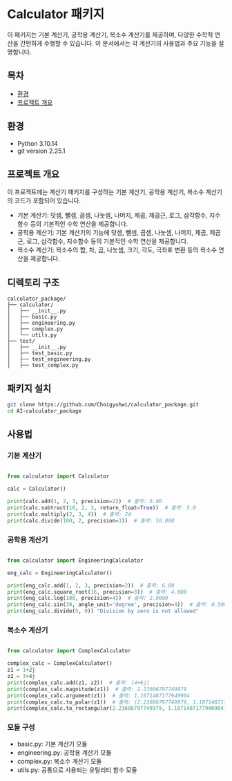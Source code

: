 # Calculator 패키지
이 패키지는 기본 계산기, 공학용 계산기, 복소수 계산기를 제공하며, 다양한 수학적 연산을 간편하게 수행할 수 있습니다. 이 문서에서는 각 계산기의 사용법과 주요 기능을 설명합니다.

## 목차

- [환경](https://github.com/Choigyuhwi/calculator_package/blob/master/README.md#환경)
- [프로젝트 개요](https://github.com/Choigyuhwi/calculator_package/blob/master/README.md#프로젝트-개요)

## 환경
- Python 3.10.14
- git version 2.25.1

## 프로젝트 개요
이 프로젝트에는 계산기 패키지를 구성하는 기본 계산기, 공학용 계산기, 복소수 계산기의 코드가 포함되어 있습니다.

- 기본 계산기: 덧셈, 뺄셈, 곱셈, 나눗셈, 나머지, 제곱, 제곱근, 로그, 삼각함수, 지수함수 등의 기본적인 수학 연산을 제공합니다.
- 공학용 계산기: 기본 계산기의 기능에 덧셈, 뺄셈, 곱셈, 나눗셈, 나머지, 제곱, 제곱근, 로그, 삼각함수, 지수함수 등의 기본적인 수학 연산을 제공합니다.
- 복소수 계산기: 복소수의 합, 차, 곱, 나눗셈, 크기, 각도, 극좌표 변환 등의 복소수 연산을 제공합니다.

## 디렉토리 구조

```
calculator_package/
├── calculator/
│   ├── __init__.py
│   ├── basic.py
│   ├── engineering.py
│   ├── complex.py
│   └── utils.py  
├── test/
│   ├── __init__.py
│   ├── test_basic.py
│   ├── test_engineering.py
│   ├── test_complex.py
``` 

## 패키지 설치

```bash
git clone https://github.com/Choigyuhwi/calculator_package.git
cd AI-calculator_package
```

## 사용법

### 기본 계산기

```python

from calculator import Calculator

calc = Calculator()

print(calc.add(1, 2, 3, precision=2))  # 출력: 6.00
print(calc.subtract(10, 2, 3, return_float=True))  # 출력: 5.0
print(calc.multiply(2, 3, 4))  # 출력: 24
print(calc.divide(100, 2, precision=3))  # 출력: 50.000
```

### 공학용 계산기

```python

from calculator import EngineeringCalculator

eng_calc = EngineeringCalculator()

print(eng_calc.add(1, 2, 3, precision=2))  # 출력: 6.00
print(eng_calc.square_root(16, precision=3))  # 출력: 4.000
print(eng_calc.log(100, precision=4))  # 출력: 2.0000
print(eng_calc.sin(30, angle_unit='degree', precision=4))  # 출력: 0.5000
print(eng_calc.divide(5, 0)) "Division by zero is not allowed"
```

### 복소수 계산기

```python

from calculator import ComplexCalculator

complex_calc = ComplexCalculator()
z1 = 1+2j
z2 = 3+4j
print(complex_calc.add(z1, z2))  # 출력: (4+6j)
print(complex_calc.magnitude(z1))  # 출력: 2.23606797749979
print(complex_calc.argument(z1))  # 출력: 1.1071487177940904
print(complex_calc.to_polar(z1))  # 출력: (2.23606797749979, 1.1071487177940904)
print(complex_calc.to_rectangular(2.23606797749979, 1.1071487177940904))  # 출력: (1.0000000000000002+2j)
```

### 모듈 구성

- basic.py: 기본 계산기 모듈
- engineering.py: 공학용 계산기 모듈
- complex.py: 복소수 계산기 모듈
- utils.py: 공통으로 사용되는 유틸리티 함수 모듈

